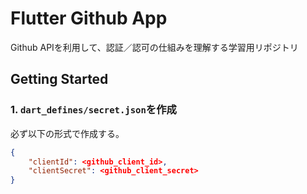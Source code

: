 # Flutter Github App

Github APIを利用して、認証／認可の仕組みを理解する学習用リポジトリ

## Getting Started

### 1. `dart_defines/secret.json`を作成

必ず以下の形式で作成する。

```json
{
    "clientId": <github_client_id>,
    "clientSecret": <github_client_secret>
}
```
